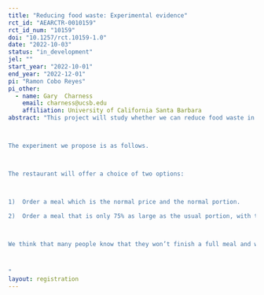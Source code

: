 ```yaml
---
title: "Reducing food waste: Experimental evidence"
rct_id: "AEARCTR-0010159"
rct_id_num: "10159"
doi: "10.1257/rct.10159-1.0"
date: "2022-10-03"
status: "in_development"
jel: ""
start_year: "2022-10-01"
end_year: "2022-12-01"
pi: "Ramon Cobo Reyes"
pi_other:
  - name: Gary  Charness
    email: charness@ucsb.edu
    affiliation: University of California Santa Barbara
abstract: "This project will study whether we can reduce food waste in restaurants by giving people the possibility of donating food to a Food Bank.

The experiment we propose is as follows. 

The restaurant will offer a choice of two options:

1)	Order a meal which is the normal price and the normal portion.  
2)	Order a meal that is only 75% as large as the usual portion, with the other 25% of the ingredients going to a food charity (e.g., the Food Bank). Customers still pay the normal price of the meal as it was a regular size meal.

We think that many people know that they won’t finish a full meal and won't take it home.  We suspect that many of these people would be happy  to know they weren't wasting food and would donate.  All the donations would be done in terms of ingredients, not as food that has been already cooked. 

"
layout: registration
---
```


